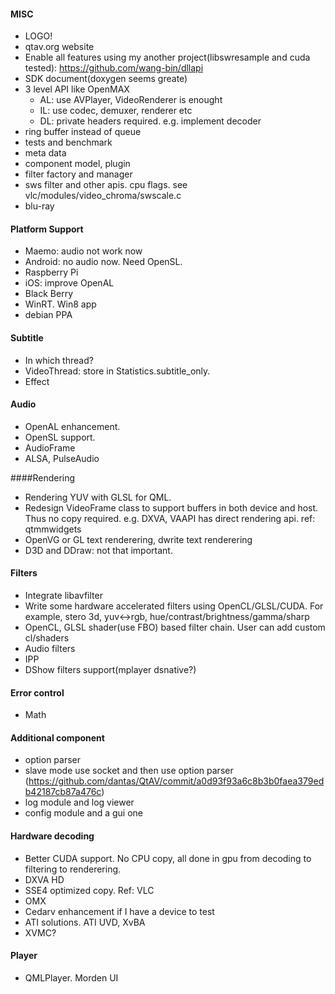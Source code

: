 #### MISC
- LOGO!
- qtav.org website
- Enable all features using my another project(libswresample and cuda tested): https://github.com/wang-bin/dllapi
- SDK document(doxygen seems greate)
- 3 level API like OpenMAX
  * AL: use AVPlayer, VideoRenderer is enought
  * IL: use codec, demuxer, renderer etc
  * DL: private headers required. e.g. implement decoder
- ring buffer instead of queue
- tests and benchmark
- meta data
- component model, plugin
- filter factory and manager
- sws filter and other apis. cpu flags. see vlc/modules/video_chroma/swscale.c
- blu-ray

#### Platform Support
- Maemo: audio not work now
- Android: no audio now. Need OpenSL.
- Raspberry Pi
- iOS: improve OpenAL
- Black Berry
- WinRT. Win8 app
- debian PPA

#### Subtitle
- In which thread? 
- VideoThread: store in Statistics.subtitle_only.
- Effect

#### Audio
- OpenAL enhancement.
- OpenSL support.
- AudioFrame 
- ALSA, PulseAudio


####Rendering
- Rendering YUV with GLSL for QML. 
- Redesign VideoFrame class to support buffers in both device and host. Thus no copy required. e.g. DXVA, VAAPI has direct rendering api.
ref: qtmmwidgets
- OpenVG or GL text renderering, dwrite text renderering
- D3D and DDraw: not that important.

#### Filters
- Integrate libavfilter
- Write some hardware accelerated filters using OpenCL/GLSL/CUDA. For example, stero 3d, yuv<->rgb, hue/contrast/brightness/gamma/sharp
- OpenCL, GLSL shader(use FBO) based filter chain. User can add custom cl/shaders
- Audio filters
- IPP
- DShow filters support(mplayer dsnative?)

#### Error control
- Math


#### Additional component
- option parser
- slave mode use socket and then use option parser (https://github.com/dantas/QtAV/commit/a0d93f93a6c8b3b0faea379edb42187cb87a476c)
- log module and log viewer
- config module and a gui one

#### Hardware decoding
- Better CUDA support. No CPU copy, all done in gpu from decoding to filtering to renderering.
- DXVA HD
- SSE4 optimized copy. Ref: VLC
- OMX
- Cedarv enhancement if I have a device to test
- ATI solutions. ATI UVD, XvBA
- XVMC?

#### Player
- QMLPlayer. Morden UI
